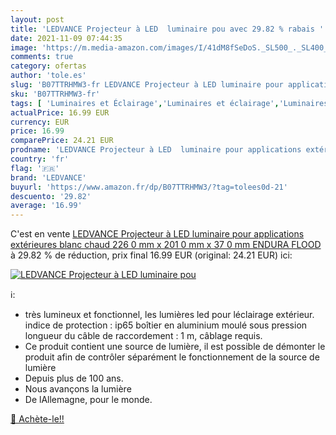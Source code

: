 ```yaml
---
layout: post
title: 'LEDVANCE Projecteur à LED  luminaire pou avec 29.82 % rabais '
date: 2021-11-09 07:44:35
image: 'https://m.media-amazon.com/images/I/41dM8fSeDoS._SL500_._SL400_.jpg'
comments: true
category: ofertas
author: 'tole.es'
slug: 'B07TTRHMW3-fr LEDVANCE Projecteur à LED luminaire pour applications...'
sku: 'B07TTRHMW3-fr'
tags: [ 'Luminaires et Éclairage','Luminaires et éclairage','Luminaires extérieur','ledvance','Éclairage mural dextérieur', ]
actualPrice: 16.99 EUR
currency: EUR
price: 16.99
comparePrice: 24.21 EUR
prodname: 'LEDVANCE Projecteur à LED  luminaire pour applications extérieures  blanc chaud  226 0 mm x 201 0 mm x 37 0 mm  ENDURA FLOOD'
country: 'fr'
flag: '🇫🇷'
brand: 'LEDVANCE'
buyurl: 'https://www.amazon.fr/dp/B07TTRHMW3/?tag=tolees0d-21'
descuento: '29.82'
average: '16.99'
---
```


C'est en vente [LEDVANCE Projecteur à LED  luminaire pour applications extérieures  blanc chaud  226 0 mm x 201 0 mm x 37 0 mm  ENDURA FLOOD](https://www.amazon.fr/dp/B07TTRHMW3/?tag=tolees0d-21)  à  29.82 % de réduction, prix final  16.99 EUR (original: 24.21 EUR) ici:

[![LEDVANCE Projecteur à LED  luminaire pou](https://m.media-amazon.com/images/I/41dM8fSeDoS._SL500_._SL400_.jpg)](https://www.amazon.fr/dp/B07TTRHMW3/?tag=tolees0d-21)

ℹ️:

- très lumineux et fonctionnel, les lumières led pour léclairage extérieur. indice de protection : ip65 boîtier en aluminium moulé sous pression longueur du câble de raccordement : 1 m, câblage requis.
- Ce produit contient une source de lumière, il est possible de démonter le produit afin de contrôler séparément le fonctionnement de la source de lumière
- Depuis plus de 100 ans.
- Nous avançons la lumière
- De lAllemagne, pour le monde.

[🛒 Achète-le!!](https://www.amazon.fr/dp/B07TTRHMW3/?tag=tolees0d-21)
